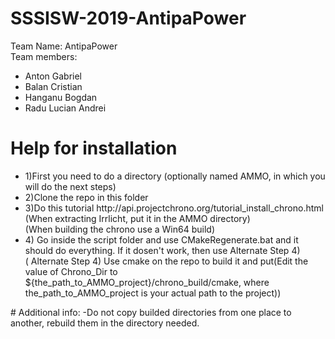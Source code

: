 # SSSISW-2019-AntipaPower
Team Name: AntipaPower <br />
Team members: <br />
<ul>
<li>Anton Gabriel</li>
<li>Balan Cristian</li>
<li>Hanganu Bogdan</li>
<li>Radu Lucian Andrei</li>
</ul>

# Help for installation
<ul>
<li>1)First you need to do a directory (optionally named AMMO, in which you will do the next steps)</li>
<li>2)Clone the repo in this folder</li>
<li>3)Do this tutorial http://api.projectchrono.org/tutorial_install_chrono.html <br />
(When extracting Irrlicht, put it in the AMMO directory) <br />
(When building the chrono use a Win64 build)</li>
<li>4) Go inside the script folder and use CMakeRegenerate.bat and it should do everything. If it dosen't work, then use Alternate Step 4) <br />
( Alternate Step 4) Use cmake on the repo to build it and put(Edit the value of Chrono_Dir to ${the_path_to_AMMO_project}/chrono_build/cmake, where the_path_to_AMMO_project is your actual path to the project))</li>
</ul>
# Additional info:
-Do not copy builded directories from one place to another, rebuild them in the directory needed.




